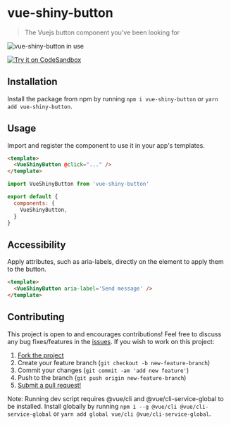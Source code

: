 # vue-shiny-button

> The Vuejs button component you've been looking for

![vue-shiny-button in use](https://user-images.githubusercontent.com/38357771/54092443-86dd0b00-4362-11e9-9dfa-c6b200a2e4b7.PNG)

[![Try it on CodeSandbox](https://codesandbox.io/static/img/play-codesandbox.svg)](https://codesandbox.io/s/ol9q8jyw4q?fontsize=14)

## Installation

Install the package from npm by running `npm i vue-shiny-button` or `yarn add vue-shiny-button`.

## Usage

Import and register the component to use it in your app's templates.

```html
<template>
  <VueShinyButton @click="..." />
</template>
```

```js
import VueShinyButton from 'vue-shiny-button'

export default {
  components: {
    VueShinyButton,
  }
}
```

## Accessibility

Apply attributes, such as aria-labels, directly on the element to apply them to the button.

```html
<template>
  <VueShinyButton aria-label='Send message' />
</template>
```

## Contributing

This project is open to and encourages contributions! Feel free to discuss any bug fixes/features in the [issues](https://github.com/shwilliam/vue-shiny-button/issues). If you wish to work on this project:

1.  [Fork the project](https://github.com/shwilliam/vue-shiny-button/archive/master.zip)
2.  Create your feature branch (`git checkout -b new-feature-branch`)
3.  Commit your changes (`git commit -am 'add new feature'`)
4.  Push to the branch (`git push origin new-feature-branch`)
5.  [Submit a pull request!](https://github.com/shwilliam/vue-shiny-button/pull/new/master)

Note: Running dev script requires @vue/cli and @vue/cli-service-global to be installed.
Install globally by running `npm i --g @vue/cli @vue/cli-service-global` or `yarn add global vue/cli @vue/cli-service-global`.
